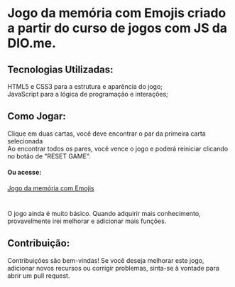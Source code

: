 <h1>Jogo da memória com Emojis criado a partir do curso de jogos com JS da DIO.me.</h1>

<h2>Tecnologias Utilizadas:</h2>
HTML5 e CSS3 para a estrutura e aparência do jogo;<br>
JavaScript para a lógica de programação e interações;
<br>
<h2>Como Jogar:</h2>
Clique em duas cartas, você deve encontrar o par da primeira carta selecionada<br>
Ao encontrar todos os pares, você vence o jogo e poderá reiniciar clicando no botão de "RESET GAME".

<h4>Ou acesse:</h4>
<a href="https://llercio.github.io/Jogo-da-memoria-com-Emojis/">Jogo da memória com Emojis</a>
<br><br>
<h3></h3>O jogo ainda é muito básico. Quando adquirir mais conhecimento, provavelmente irei melhorar e adicionar mais funções.</h3>

<br>

<h2>Contribuição:</h2>
Contribuições são bem-vindas! Se você deseja melhorar este jogo, adicionar novos recursos ou corrigir problemas, sinta-se à vontade para abrir um pull request.
